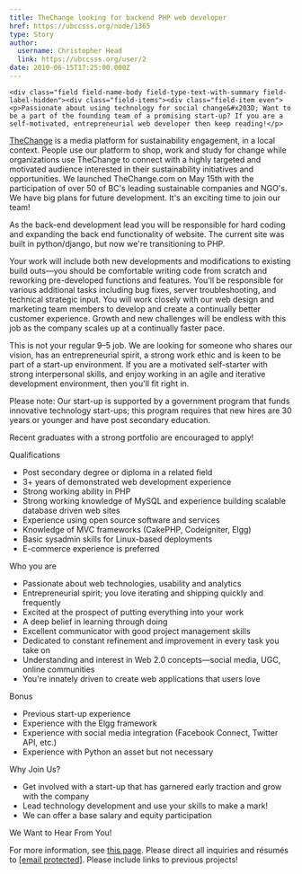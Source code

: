 ```yaml
---
title: TheChange looking for backend PHP web developer 
href: https://ubccsss.org/node/1365
type: Story
author:
  username: Christopher Head
  link: https://ubccsss.org/user/2
date: 2010-06-15T17:25:00.000Z
---
```



    <div class="field field-name-body field-type-text-with-summary field-label-hidden"><div class="field-items"><div class="field-item even"><p>Passionate about using technology for social change&#x203D; Want to be a part of the founding team of a promising start-up? If you are a self-motivated, entrepreneurial web developer then keep reading!</p>
<p><a href="http://thechange.com/">TheChange</a> is a media platform for sustainability engagement, in a local context. People use our platform to shop, work and study for change while organizations use TheChange to connect with a highly targeted and motivated audience interested in their sustainability initiatives and opportunities. We launched TheChange.com on May 15th with the participation of over 50 of BC&apos;s leading sustainable companies and NGO&apos;s. We have big plans for future development. It&apos;s an exciting time to join our team!</p>
<p>As the back-end development lead you will be responsible for hard coding and expanding the back end functionality of website. The current site was built in python/django, but now we&apos;re transitioning to PHP.</p>
<p>Your work will include both new developments and modifications to existing build outs&#x2014;you should be comfortable writing code from scratch and reworking pre-developed functions and features. You&apos;ll be responsible for various additional tasks including bug fixes, server troubleshooting, and technical strategic input. You will work closely with our web design and marketing team members to develop and create a continually better customer experience. Growth and new challenges will be endless with this job as the company scales up at a continually faster pace.</p>
<p>This is not your regular 9&#x2013;5 job. We are looking for someone who shares our vision, has an entrepreneurial spirit, a strong work ethic and is keen to be part of a start-up environment. If you are a motivated self-starter with strong interpersonal skills, and enjoy working in an agile and iterative development environment, then you&apos;ll fit right in.</p>
<p>Please note: Our start-up is supported by a government program that funds innovative technology start-ups; this program requires that new hires are 30 years or younger and have post secondary education.</p>
<p>Recent graduates with a strong portfolio are encouraged to apply!</p>
<p>Qualifications</p>
<ul>
<li>Post secondary degree or diploma in a related field</li>
<li>3+ years of demonstrated web development experience</li>
<li>Strong working ability in PHP</li>
<li>Strong working knowledge of MySQL and experience building scalable database driven web sites</li>
<li>Experience using open source software and services</li>
<li>Knowledge of MVC frameworks (CakePHP, Codeigniter, Elgg)</li>
<li>Basic sysadmin skills for Linux-based deployments</li>
<li>E-commerce experience is preferred</li>
</ul>
<p>Who you are</p>
<ul>
<li>Passionate about web technologies, usability and analytics</li>
<li>Entrepreneurial spirit; you love iterating and shipping quickly and frequently</li>
<li>Excited at the prospect of putting everything into your work</li>
<li>A deep belief in learning through doing</li>
<li>Excellent communicator with good project management skills</li>
<li>Dedicated to constant refinement and improvement in every task you take on</li>
<li>Understanding and interest in Web 2.0 concepts&#x2014;social media, UGC, online communities</li>
<li>You&apos;re innately driven to create web applications that users love</li>
</ul>
<p>Bonus</p>
<ul>
<li>Previous start-up experience</li>
<li>Experience with the Elgg framework</li>
<li>Experience with social media integration (Facebook Connect, Twitter API, etc.)</li>
<li>Experience with Python an asset but not necessary</li>
</ul>
<p>Why Join Us?</p>
<ul>
<li>Get involved with a start-up that has garnered early traction and grow with the company</li>
<li>Lead technology development and use your skills to make a mark!</li>
<li>We can offer a base salary and equity participation</li>
</ul>
<p>We Want to Hear From You!</p>
<p>For more information, see <a href="http://thechange.com/jobs/1312/">this page</a>. Please direct all inquiries and r&#xE9;sum&#xE9;s to <a href="/cdn-cgi/l/email-protection#7f1e11111e131a1e3f0b171a1c171e11181a511c1012"><span class="__cf_email__" data-cfemail="1978777778757c78596d717c7a7178777e7c377a7674">[email&#xA0;protected]</span></a>. Please include links to previous projects!</p>
</div></div></div>    <footer>
          </footer>
    